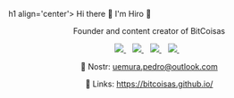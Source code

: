 h1 align='center'>
  Hi there 👋 I'm Hiro 🧙
</h1>

<p align='center'>
  Founder and content creator of BitCoisas
</p>

<p align='center'>
  
  <a href="https://www.tiktok.com/@bitcoisas" target="_blank">
    <img src="https://img.shields.io/badge/TikTok-000000?style=for-the-badge&logo=tiktok&logoColor=white" / target"_blank">
  </a>&nbsp;&nbsp;
  <a href="https://www.instagram.com/bitcoisas">
    <img src="https://img.shields.io/badge/instagram-%23E4405F.svg?&style=for-the-badge&logo=instagram&logoColor=white" />        
  </a>&nbsp;&nbsp;
  <a href="https://x.com/BitCoisas">
    <img src="https://img.shields.io/badge/X-000000?style=for-the-badge&logo=x&logoColor=white" />        
  </a>&nbsp;&nbsp;
  <a href="https://www.youtube.com/@bit.coisas">
    <img src="https://img.shields.io/badge/YouTube-FF0000?style=for-the-badge&logo=youtube&logoColor=white" />        
  </a>&nbsp;&nbsp;
  
</p>

<p align='center'>
  🦆 Nostr: <a href='https://njump.me/npub1mx3sgxc250xl8d6tkwksg0dg5sx2zjwgjxeqfxef7drt0y39yxxqe2raya'>uemura.pedro@outlook.com</a>
</p>

<p align='center'>
  🔗 Links: <a href='https://bitcoisas.github.io/'>https://bitcoisas.github.io/</a>
</p>
